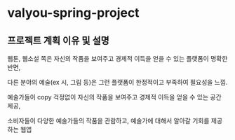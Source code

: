 # valyou-spring-project

## 프로젝트 계획 이유 및 설명
웹툰, 웹소설 쪽은 자신의 작품을 보여주고 경제적 이득을 얻을 수 있는 플랫폼이 명확한 반면,

다른 분야의 예술(ex 시, 그림 등)은 그런 플랫폼이 한정적이고 부족하여 필요성을 느낌.

예술가들이 copy 걱정없이 자신의 작품을 보여주고 경제적 이득을 얻을 수 있는 공간 제공,

소비자들이 다양한 예술가들의 작품을 관람하고, 예술가에 대해서 알아갈 기회를 제공 하는 웹앱
